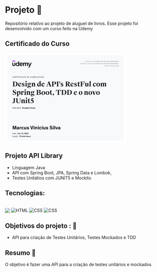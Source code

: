 # Projeto 💼 

Repositório relativo ao projeto de aluguel de livros. Esse projeto foi desenvolvido com um curso feito na Udemy

## Certificado do Curso

<img align="center" width="400" src="JUNITeMOCKITO.jpeg">

## Projeto API Library

- Linguagem Java
- API com Spring Boot, JPA, Spring Data e Lombok,
- Testes Unitátios com JUNIT5 e Mockito

## Tecnologias: 

<div style="display: inline_block theme=radical" align="justify"><br>
  <img align="center" width="100" src="https://cdn.jsdelivr.net/gh/devicons/devicon/icons/java/java-original-wordmark.svg">
  <img align="center" width="100" src="https://cdn.jsdelivr.net/gh/devicons/devicon/icons/spring/spring-original-wordmark.svg" alt="HTML">
  <img align="center" width="100" src="https://cdn.jsdelivr.net/gh/devicons/devicon/icons/mysql/mysql-original-wordmark.svg" alt="CSS">
  <img align="center" width="100" src="https://cdn.jsdelivr.net/gh/devicons/devicon/icons/amazonwebservices/amazonwebservices-original-wordmark.svg" alt="CSS">
</div>

## Objetivos do projeto : 📖

- API para criação de Testes Unitários, Testes Mockados e TDD

## Resumo 📖 

O objetivo é fazer uma API para a criação de testes unitários e mockados.
